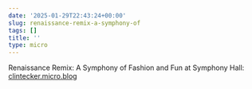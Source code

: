 ```yaml
---
date: '2025-01-29T22:43:24+00:00'
slug: renaissance-remix-a-symphony-of
tags: []
title: ''
type: micro
---
```


Renaissance Remix: A Symphony of Fashion and Fun at Symphony Hall: [clintecker.micro.blog](https://clintecker.micro.blog/2025/01/29/renaissance-remix-a-symphony-of.html)